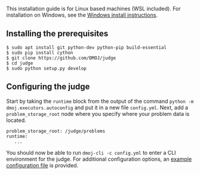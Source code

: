 This installation guide is for Linux based machines (WSL included). For installation on Windows, see the [Windows install instructions](windows_installation).

## Installing the prerequisites

```
$ sudo apt install git python-dev python-pip build-essential
$ sudo pip install cython
$ git clone https://github.com/DMOJ/judge
$ cd judge
$ sudo python setup.py develop
```

## Configuring the judge

Start by taking the `runtime` block from the output of the command `python -m dmoj.executors.autoconfig` and put it in a new file `config.yml`. Next, add a `problem_storage_root` node where you specify where your problem data is located. 

```
problem_storage_root: /judge/problems
runtime:
   ...
```

You should now be able to run `dmoj-cli -c config.yml` to enter a CLI environment for the judge. For additional configuration options, an [example configuration file](https://github.com/DMOJ/docs/blob/master/sample_files/judge_conf.yml) is provided.
